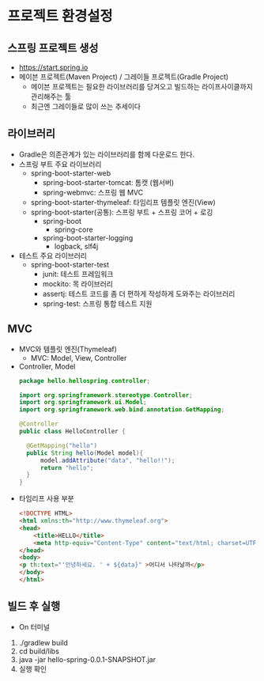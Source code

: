 # 프로젝트 환경설정

## 스프링 프로젝트 생성
* https://start.spring.io
* 메이븐 프로젝트(Maven Project) / 그레이들 프로젝트(Gradle Project)
  * 메이븐 프로젝트는 필요한 라이브러리를 당겨오고 빌드하는 라이프사이클까지 관리해주는 툴
  * 최근엔 그레이들로 많이 쓰는 추세이다

## 라이브러리 
* Gradle은 의존관계가 있는 라이브러리를 함께 다운로드 한다.
* 스프링 부트 주요 라이브러리
  * spring-boot-starter-web
      * spring-boot-starter-tomcat: 톰캣 (웹서버)
      * spring-webmvc: 스프링 웹 MVC
  * spring-boot-starter-thymeleaf: 타임리프 템플릿 엔진(View)
  * spring-boot-starter(공통): 스프링 부트 + 스프링 코어 + 로깅
      * spring-boot
        * spring-core
      * spring-boot-starter-logging
        * logback, slf4j 
* 테스트 주요 라이브러리
  * spring-boot-starter-test
    * junit: 테스트 프레임워크
    * mockito: 목 라이브러리
    * assertj: 테스트 코드를 좀 더 편하게 작성하게 도와주는 라이브러리
    * spring-test: 스프링 통합 테스트 지원
## MVC
* MVC와 템플릿 엔진(Thymeleaf)
  * MVC: Model, View, Controller
* Controller, Model
  ```java
  package hello.hellospring.controller;

  import org.springframework.stereotype.Controller;
  import org.springframework.ui.Model;
  import org.springframework.web.bind.annotation.GetMapping;

  @Controller
  public class HelloController {

    @GetMapping("hello")
    public String hello(Model model){
        model.addAttribute("data", "hello!!");
        return "hello";
    }
  }
  ```
* 타임리프 사용 부분
  ```html
  <!DOCTYPE HTML>
  <html xmlns:th="http://www.thymeleaf.org">
  <head>
      <title>HELLO</title>
      <meta http-equiv="Content-Type" content="text/html; charset=UTF-8" />
  </head>
  <body>
  <p th:text="'안녕하세요. ' + ${data}" >어디서 나타날까</p>
  </body>
  </html>
  ```
## 빌드 후 실행
* On 터미널
1. ./gradlew build
2. cd build/libs
3. java -jar hello-spring-0.0.1-SNAPSHOT.jar
4. 실행 확인